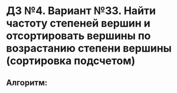 # ДЗ №4. Вариант №33. Найти частоту степеней вершин и отсортировать вершины по возрастанию степени вершины (сортировка подсчетом)

## Алгоритм:

